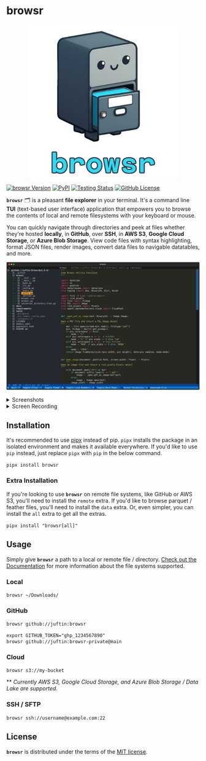 # browsr

<div align="center" href="https://github.com/juftin/browsr">
    <a href="https://github.com/juftin/browsr">
      <img src=https://raw.githubusercontent.com/juftin/browsr/main/docs/_static/browsr.png
        width="400" alt="browsr">
    </a>
</div>

[![browsr Version](https://img.shields.io/pypi/v/browsr?color=blue&label=browsr)](https://github.com/juftin/browsr)
[![PyPI](https://img.shields.io/pypi/pyversions/browsr)](https://pypi.python.org/pypi/browsr/)
[![Testing Status](https://github.com/juftin/browsr/actions/workflows/tests.yaml/badge.svg?branch=main)](https://github.com/juftin/browsr/actions/workflows/tests.yaml?query=branch%3Amain)
[![GitHub License](https://img.shields.io/github/license/juftin/browsr?color=blue&label=License)](https://github.com/juftin/browsr/blob/main/LICENSE)

**`browsr`** 🗂️ is a pleasant **file explorer** in your terminal. It's a command line **TUI**
(text-based user interface) application that empowers you to browse the contents of local
and remote filesystems with your keyboard or mouse.

You can quickly navigate through directories and peek at files whether they're hosted **locally**,
in **GitHub**, over **SSH**, in **AWS S3**, **Google Cloud Storage**, or **Azure Blob Storage**. View code files
with syntax highlighting, format JSON files, render images, convert data files to navigable
datatables, and more.

![](docs/_static/screenshot_utils.svg)

<details>
<summary>Screenshots</summary>

<body>
<div>
    <img src="https://raw.githubusercontent.com/juftin/browsr/main/docs/_static/screenshot_datatable.png" alt="Image 2">
    <img src="https://raw.githubusercontent.com/juftin/browsr/main/docs/_static/screenshot_mona_lisa.png" alt="Image 3">
    <img src="https://raw.githubusercontent.com/juftin/browsr/main/docs/_static/screenshot_markdown.png" alt="Image 4">
</div>
</body>

</details>

<details>
<summary>Screen Recording</summary>

https://user-images.githubusercontent.com/49741340/238535232-459847af-a15c-4d9b-91ac-fab9958bc74f.mp4

</details>

## Installation

It's recommended to use [pipx](https://pypa.github.io/pipx/) instead of pip. `pipx` installs the package in
an isolated environment and makes it available everywhere. If you'd like to use `pip` instead, just replace `pipx`
with `pip` in the below command.

```shell
pipx install browsr
```

### Extra Installation

If you're looking to use **`browsr`** on remote file systems, like GitHub or AWS S3, you'll need to install the `remote` extra.
If you'd like to browse parquet / feather files, you'll need to install the `data` extra. Or, even simpler,
you can install the `all` extra to get all the extras.

```shell
pipx install "browsr[all]"
```

## Usage

Simply give **`browsr`** a path to a local or remote file / directory.
[Check out the Documentation](https://juftin.com/browsr/) for more information
about the file systems supported.

### Local

```shell
browsr ~/Downloads/
```

### GitHub

```
browsr github://juftin:browsr
```

```
export GITHUB_TOKEN="ghp_1234567890"
browsr github://juftin:browsr-private@main
```

### Cloud

```shell
browsr s3://my-bucket
```

\*\* _Currently AWS S3, Google Cloud Storage, and Azure Blob Storage / Data Lake are supported._

### SSH / SFTP

```shell
browsr ssh://username@example.com:22
```

## License

**`browsr`** is distributed under the terms of the [MIT license](LICENSE).
